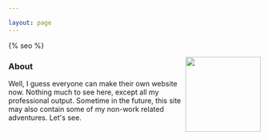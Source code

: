 ```yaml
---

layout: page
---
```

{% seo %}
<!-- Google tag (gtag.js) -->
<script async src="https://www.googletagmanager.com/gtag/js?id=G-NCG60VZ1HG"></script>
<script>
  window.dataLayer = window.dataLayer || [];
  function gtag(){dataLayer.push(arguments);}
  gtag('js', new Date());

  gtag('config', 'G-NCG60VZ1HG');
</script>

<img style="float: right;" src="/assets/images/me_col.png" width="150">

### About
Well, I guess everyone can make their own website now. Nothing much to see here, except all my professional output. 
Sometime in the future, this site may also contain some of my non-work related adventures. Let's see. 


